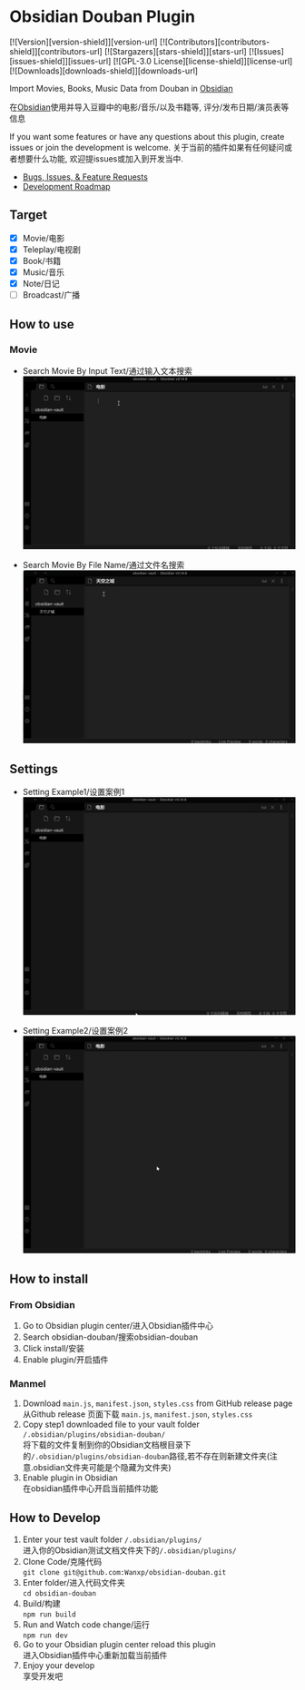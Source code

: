 # Obsidian Douban Plugin

[![Version][version-shield]][version-url]
[![Contributors][contributors-shield]][contributors-url]
[![Stargazers][stars-shield]][stars-url]
[![Issues][issues-shield]][issues-url]
[![GPL-3.0 License][license-shield]][license-url]
[![Downloads][downloads-shield]][downloads-url]


Import Movies, Books, Music Data from Douban in [Obsidian](https://obsidian.md/)

在[Obsidian](https://obsidian.md/)使用并导入豆瓣中的电影/音乐/以及书籍等, 评分/发布日期/演员表等信息

If you want some features or have any questions about this plugin, create issues or join the development is welcome.
关于当前的插件如果有任何疑问或者想要什么功能, 欢迎提issues或加入到开发当中.

- [Bugs, Issues, & Feature Requests](https://github.com/Wanxp/obsidian-douban/issues)
- [Development Roadmap](https://github.com/users/Wanxp/projects/1)


## Target
- [x] Movie/电影
- [x] Teleplay/电视剧
- [x] Book/书籍
- [x] Music/音乐
- [x] Note/日记
- [ ] Broadcast/广播

## How to use
### Movie
- Search Movie By Input Text/通过输入文本搜索
![Search Movie By Input Text](./doc/search_by_input.gif)

- Search Movie By File Name/通过文件名搜索
![Search Movie By File Name](./doc/search_by_file_name.gif)

## Settings
- Setting Example1/设置案例1
![Setting Example1](./doc/setting_zh.gif)


- Setting Example2/设置案例2
![Setting Example2](./doc/setting_en.gif)

## How to install 
### From Obsidian 
1. Go to Obsidian plugin center/进入Obsidian插件中心
2. Search obsidian-douban/搜索obsidian-douban
3. Click install/安装
4. Enable plugin/开启插件
### Manmel
1. Download `main.js`, `manifest.json`, `styles.css` from GitHub release page  
从Github release 页面下载 `main.js`, `manifest.json`, `styles.css`
2. Copy step1 downloaded file to your vault folder `/.obsidian/plugins/obsidian-douban/`    
将下载的文件复制到你的Obsidian文档根目录下的`/.obsidian/plugins/obsidian-douban`路径,若不存在则新建文件夹(注意.obsidian文件夹可能是个隐藏为文件夹)  
3. Enable plugin in Obsidian  
在obsidian插件中心开启当前插件功能
## How to Develop
1. Enter your test vault folder `/.obsidian/plugins/`  
进入你的Obsidian测试文档文件夹下的`/.obsidian/plugins/`  
2. Clone Code/克隆代码  
`git clone git@github.com:Wanxp/obsidian-douban.git`  
3. Enter folder/进入代码文件夹  
`cd obsidian-douban`  
4. Build/构建  
`npm run build`  
5. Run and Watch code change/运行  
`npm run dev`  
6. Go to your Obsidian plugin center reload this plugin  
进入Obsidian插件中心重新加载当前插件  
7. Enjoy your develop  
享受开发吧  
